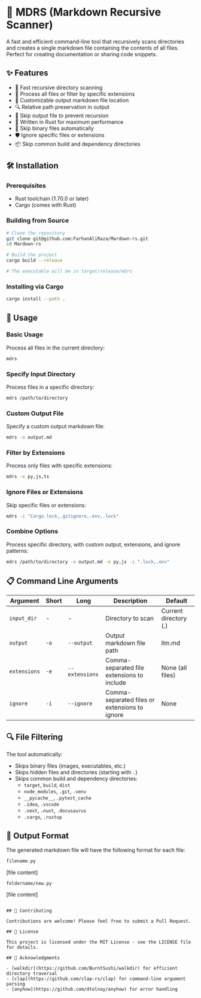 # 📝 MDRS (Markdown Recursive Scanner)

A fast and efficient command-line tool that recursively scans directories and creates a single markdown file containing the contents of all files. Perfect for creating documentation or sharing code snippets.

## ✨ Features

- 🚀 Fast recursive directory scanning
- 📁 Process all files or filter by specific extensions
- 📄 Customizable output markdown file location
- 🔍 Relative path preservation in output
- 🎯 Skip output file to prevent recursion
- 💪 Written in Rust for maximum performance
- 🚫 Skip binary files automatically
- 🛡️ Ignore specific files or extensions
- 📦 Skip common build and dependency directories

## 🛠️ Installation

### Prerequisites
- Rust toolchain (1.70.0 or later)
- Cargo (comes with Rust)

### Building from Source

```bash
# Clone the repository
git clone git@github.com:FarhanAliRaza/Mardown-rs.git
cd Mardown-rs

# Build the project
cargo build --release

# The executable will be in target/release/mdrs
```

### Installing via Cargo

```bash
cargo install --path . 
```

## 🚀 Usage

### Basic Usage
Process all files in the current directory:
```bash
mdrs
```

### Specify Input Directory
Process files in a specific directory:
```bash
mdrs /path/to/directory
```

### Custom Output File
Specify a custom output markdown file:
```bash
mdrs -o output.md
```

### Filter by Extensions
Process only files with specific extensions:
```bash
mdrs -e py,js,ts
```

### Ignore Files or Extensions
Skip specific files or extensions:
```bash
mdrs -i "Cargo.lock,.gitignore,.env,.lock"
```

### Combine Options
Process specific directory, with custom output, extensions, and ignore patterns:
```bash
mdrs /path/to/directory -o output.md -e py,js -i ".lock,.env"
```

## 📋 Command Line Arguments

| Argument | Short | Long | Description | Default |
|----------|-------|------|-------------|---------|
| `input_dir` | - | - | Directory to scan | Current directory (.) |
| `output` | `-o` | `--output` | Output markdown file path | llm.md |
| `extensions` | `-e` | `--extensions` | Comma-separated file extensions to include | None (all files) |
| `ignore` | `-i` | `--ignore` | Comma-separated files or extensions to ignore | None |

## 🔍 File Filtering

The tool automatically:
- Skips binary files (images, executables, etc.)
- Skips hidden files and directories (starting with `.`)
- Skips common build and dependency directories:
  - `target`, `build`, `dist`
  - `node_modules`, `.git`, `.venv`
  - `__pycache__`, `.pytest_cache`
  - `.idea`, `.vscode`
  - `.next`, `.nuxt`, `.docusaurus`
  - `.cargo`, `.rustup`

## 📄 Output Format

The generated markdown file will have the following format for each file:

```markdown
filename.py
```
[file content]
```
foldername/new.py
```
[file content]
```

## 🤝 Contributing

Contributions are welcome! Please feel free to submit a Pull Request.

## 📄 License

This project is licensed under the MIT License - see the LICENSE file for details.

## 🙏 Acknowledgments

- [walkdir](https://github.com/BurntSushi/walkdir) for efficient directory traversal
- [clap](https://github.com/clap-rs/clap) for command-line argument parsing
- [anyhow](https://github.com/dtolnay/anyhow) for error handling 